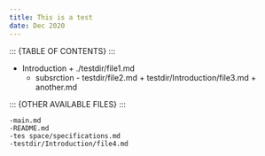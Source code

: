 ```yaml
---
title: This is a test
date: Dec 2020
---
```


::: {TABLE OF CONTENTS} :::

+ Introduction
          + ./testdir/file1.md  
  + subsrction
          - testdir/file2.md
          + testdir/Introduction/file3.md
          + another.md



::: {OTHER AVAILABLE FILES} :::

	-main.md
	-README.md
	-tes space/specifications.md
	-testdir/Introduction/file4.md
